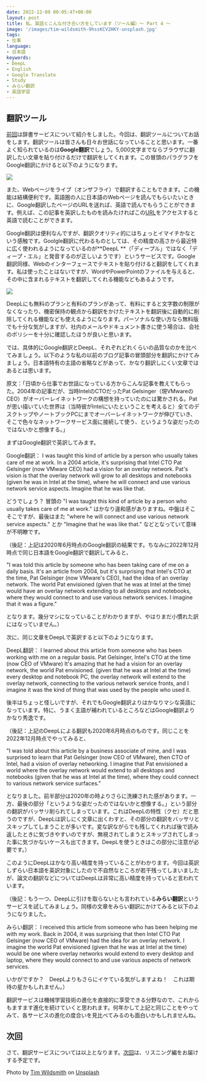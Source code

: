 ```yaml
---
date: 2022-12-09 00:05:47+00:00
layout: post
title: 私、英語とこんな付き合い方をしています（ツール編）〜 Part 4 〜
image: '/images/tim-wildsmith-9hssKCV2HKY-unsplash.jpg'
tags:
- 仕事
language:
- 日本語
keywords:
- DeepL
- English
- Google Translate
- Study
- みらい翻訳
- 英語学習
---
```


## 翻訳ツール


[前回](https://blog.shin.do/2022/12/how-i-work-with-english-with-tools-part3/)は辞書サービスについて紹介をしました。今回は、翻訳ツールについてお話をします。翻訳ツールは皆さんも日々お世話になっていることと思います。一番よく知られているのは**Google翻訳**でしょう。5,000文字までならブラウザに翻訳したい文章を貼り付けるだけで翻訳をしてくれます。この冒頭のパラグラフをGoogle翻訳にかけると以下のようになります。

![]({{site.baseurl}}/images/Google-Translate-1024x460.png)

また、Webページをライブ（オンザフライ）で翻訳することもできます。この機能は結構便利です。英語圏の人に日本語のWebページを読んでもらいたいときに、Google翻訳したページのURLを送れば、英語で読んでもらうことができます。例えば、この記事を英訳したものを読みたければこの[URL](https://blog-shin-do.translate.goog/2022/12/how-i-work-with-english-with-tools-part4/?_x_tr_sl=auto&_x_tr_tl=ja&_x_tr_hl=ja&_x_tr_pto=wapp)をアクセスすると英語で読むことができます。

Google翻訳は便利なんですが、翻訳クオリティ的にはちょっとイマイチかなという感触です。Goolgle翻訳に代わるものとしては、その精度の高さから最近特に広く使われるようになっているのが**DeepL **（「ディープル」ではなく「ディープ・エル」と発音するのが正しいようです）というサービスです。Google翻訳同様、Webのインターフェースでテキストを貼り付けると翻訳をしてくれます。私は使ったことはないですが、WordやPowerPointのファイルを与えると、その中に含まれるテキストを翻訳してくれる機能などもあるようです。

![]({{site.baseurl}}/images/DeepL-1024x540.png)

DeepLにも無料のプランと有料のプランがあって、有料にすると文字数の制限がなくなったり、機密保持の観点から翻訳をかけたテキストを翻訳後に自動的に削除してくれる機能なども使えるようになります。パーソナルな使い方なら無料版でも十分な気がしますが、社内のメールやドキュメント書きに使う場合は、会社のポリシーを十分に確認したほうが良いと思います。

では、具体的にGoogle翻訳とDeepL、それぞれどれくらいの品質なのかを比べてみましょう。以下のような私の以前のブログ記事の冒頭部分を翻訳にかけてみましょう。日本語特有の主語の省略などがあって、かなり翻訳しにくい文章ではあるとは思います。

原文：「​日頃から仕事でお世話になっている方からこんな記事を教えてもらった。2004年の記事だが、当時IntelのCTOだったPat Gelsinger（現VMwareのCEO）がオーバーレイネットワークの構想を持っていたのには驚かされる。Patが思い描いていた世界は（当時彼がIntelにいたということを考えると）全てのデスクトップやノートブックPCにまでオーバーレイネットワークが伸びていき、そこで色々なネットワークサービス面に接続して使う、というような姿だったのではないかと想像する。」

まずはGoogle翻訳で英訳してみます。

Google翻訳： ​I was taught this kind of article by a person who usually takes care of me at work. In a 2004 article, it's surprising that Intel CTO Pat Gelsinger (now VMware CEO) had a vision for an overlay network. Pat's vision is that the overlay network will grow to all desktops and notebooks (given he was in Intel at the time), where he will connect and use various network service aspects. Imagine that he was like that.

どうでしょう？ 冒頭の "I was taught this kind of article by a person who usually takes care of me at work." はかなり違和感がありますね。中盤はそこそこですが、最後はまた "where he will connect and use various network service aspects." とか "Imagine that he was like that." などとなっていて意味が不明瞭です。

（後記：上記は2020年6月時点のGoogle翻訳の結果です。ちなみに2022年12月時点で同じ日本語をGoogle翻訳で翻訳してみると、

"I was told this article by someone who has been taking care of me on a daily basis. It's an article from 2004, but it's surprising that Intel's CTO at the time, Pat Gelsinger (now VMware's CEO), had the idea of an overlay network. The world Pat envisioned (given that he was at Intel at the time) would have an overlay network extending to all desktops and notebooks, where they would connect to and use various network services. I imagine that it was a figure."

となります。幾分マシになっていることがわかりますが、やはりまだ小慣れた訳にはなっていません。）

次に、同じ文章をDeepLで英訳すると以下のようになります。

DeepL翻訳： I learned about this article from someone who has been working with me on a regular basis. Pat Gelsinger, Intel's CTO at the time (now CEO of VMware) It's amazing that he had a vision for an overlay network, the world Pat envisioned. (given that he was at Intel at the time) every desktop and notebook PC, the overlay network will extend to the overlay network, connecting to the various network service fronts, and I imagine it was the kind of thing that was used by the people who used it.

後半はちょっと怪しいですが、それでもGoogle翻訳よりはかなりマシな英語になっています。特に、うまく主語が補われているところなどはGoogle翻訳よりかなり秀逸です。

（後記：上記のDeepLによる翻訳も2020年6月時点のものです。同じことを2022年12月時点でやってみると、

"I was told about this article by a business associate of mine, and I was surprised to learn that Pat Gelsinger (now CEO of VMware), then CTO of Intel, had a vision of overlay networking. I imagine that Pat envisioned a world where the overlay network would extend to all desktops and notebooks (given that he was at Intel at the time), where they could connect to various network service surfaces."

となりました。前半部分は2020年の時よりさらに洗練された感があります。一方、最後の部分「というような姿だったのではないかと想像する。」という部分の翻訳がバッサリ削られてしまっています。これはDeepLの特性（クセ）だと思うのですが、DeepLは訳しにく文章に出くわすと、その部分の翻訳をバッサリとスキップしてしまうことが多いです。変な訳ながらでも残してくれれば後で読み返したときに気づきやすいのですが、無視されてしまうとスキップされてしまった事に気づかないケースも出てきます。DeepLを使うときはこの部分に注意が必要です。）

このようにDeepLはかなり高い精度を持っていることがわかります。今回は英訳しずらい日本語を英訳対象にしたので不自然なところが若干残ってしまいましたが、論文の翻訳などについてはDeepLは非常に高い精度を持っていると言われています。

（後記：もう一つ、DeepLに引けを取らないとも言われている**みらい翻訳**というサービスを試してみましょう。同様の文章をみらい翻訳にかけてみると以下のようになりました。

みらい翻訳： I received this article from someone who has been helping me with my work. Back in 2004, it was surprising that then Intel CTO Pat Gelsinger (now CEO of VMware) had the idea for an overlay network. I imagine the world Pat envisioned (given that he was at Intel at the time) would be one where overlay networks would extend to every desktop and laptop, where they would connect to and use various aspects of network services.

いかがですか？　DeepLよりもさらにイケている気がしますよね！　これは期待の星かもしれません。）

翻訳サービスは機械学習技術の進化を直接的に享受できる分野なので、これからもますます進化を続けていくと思われます。何年かして上記と同じことをやってみて、各サービスの進化の度合いを見比べてみるのも面白いかもしれませんね。


## 次回


さて、翻訳サービスについては以上となります。[次回](https://blog.shin.do/2022/12/how-i-work-with-english-with-tools-part5/)は、リスニング編をお届けする予定です。

Photo by [Tim Wildsmith](https://unsplash.com/fr/@timwildsmith?utm_source=unsplash&utm_medium=referral&utm_content=creditCopyText) on [Unsplash](https://unsplash.com/s/photos/translation?utm_source=unsplash&utm_medium=referral&utm_content=creditCopyText)
